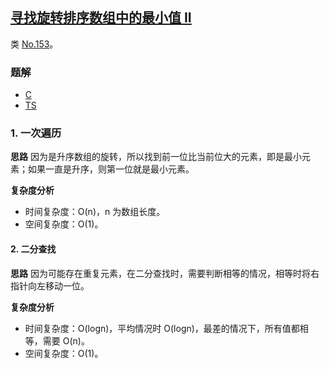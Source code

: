 ## [寻找旋转排序数组中的最小值 II](https://leetcode.cn/problems/find-minimum-in-rotated-sorted-array-ii/)
类 [No.153](../256/153.md)。

### 题解
+ [C](../../c/256/154.c)
+ [TS](../../ts/256/154.ts)

### 1. 一次遍历
**思路**
因为是升序数组的旋转，所以找到前一位比当前位大的元素，即是最小元素；如果一直是升序，则第一位就是最小元素。

**复杂度分析**
+ 时间复杂度：O(n)，n 为数组长度。
+ 空间复杂度：O(1)。

#### 2. 二分查找
**思路**
因为可能存在重复元素，在二分查找时，需要判断相等的情况，相等时将右指针向左移动一位。

**复杂度分析**
+ 时间复杂度：O(logn)，平均情况时 O(logn)，最差的情况下，所有值都相等，需要 O(n)。
+ 空间复杂度：O(1)。